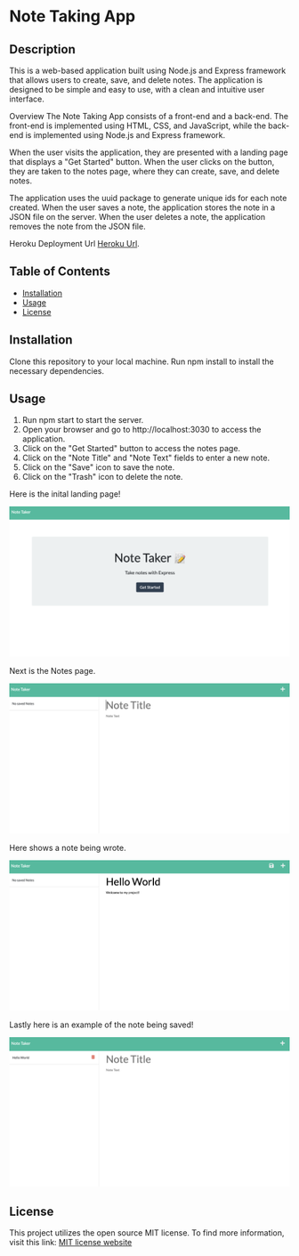 # Note Taking App

## Description 


This is a web-based application built using Node.js and Express framework that allows users to create, save, and delete notes. The application is designed to be simple and easy to use, with a clean and intuitive user interface.

Overview
The Note Taking App consists of a front-end and a back-end. The front-end is implemented using HTML, CSS, and JavaScript, while the back-end is implemented using Node.js and Express framework.

When the user visits the application, they are presented with a landing page that displays a "Get Started" button. When the user clicks on the button, they are taken to the notes page, where they can create, save, and delete notes.

The application uses the uuid package to generate unique ids for each note created. When the user saves a note, the application stores the note in a JSON file on the server. When the user deletes a note, the application removes the note from the JSON file.

Heroku Deployment Url [Heroku Url](https://kp-note-taker.herokuapp.com/).

## Table of Contents 



* [Installation](#installation)
* [Usage](#usage)
* [License](#license)


## Installation

Clone this repository to your local machine.
Run npm install to install the necessary dependencies.

## Usage 

1. Run npm start to start the server.
2. Open your browser and go to http://localhost:3030 to access the application.
3. Click on the "Get Started" button to access the notes page.
4. Click on the "Note Title" and "Note Text" fields to enter a new note.
5. Click on the "Save" icon to save the note.
6. Click on the "Trash" icon to delete the note.

Here is the inital landing page!

![Image of Url landing page](/Images/start.png)


Next is the Notes page.

![Image of notes page](/Images/2.png)

Here shows a note being wrote.

![Image of a note](/Images/3.png)

Lastly here is an example of the note being saved!

![Image of a note saved](/Images/4.png)




## License

This project utilizes the open source MIT license. To find more information, visit this link: [MIT license website](https://opensource.org/license/mit/)

